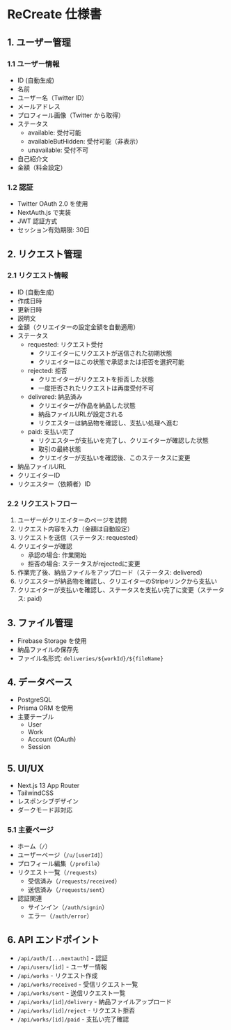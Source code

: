 # ReCreate 仕様書

## 1. ユーザー管理

### 1.1 ユーザー情報
- ID (自動生成)
- 名前
- ユーザー名（Twitter ID）
- メールアドレス
- プロフィール画像（Twitter から取得）
- ステータス
  - available: 受付可能
  - availableButHidden: 受付可能（非表示）
  - unavailable: 受付不可
- 自己紹介文
- 金額（料金設定）

### 1.2 認証
- Twitter OAuth 2.0 を使用
- NextAuth.js で実装
- JWT 認証方式
- セッション有効期限: 30日

## 2. リクエスト管理

### 2.1 リクエスト情報
- ID (自動生成)
- 作成日時
- 更新日時
- 説明文
- 金額（クリエイターの設定金額を自動適用）
- ステータス
  - requested: リクエスト受付
    - クリエイターにリクエストが送信された初期状態
    - クリエイターはこの状態で承認または拒否を選択可能
  - rejected: 拒否
    - クリエイターがリクエストを拒否した状態
    - 一度拒否されたリクエストは再度受付不可
  - delivered: 納品済み
    - クリエイターが作品を納品した状態
    - 納品ファイルURLが設定される
    - リクエスターは納品物を確認し、支払い処理へ進む
  - paid: 支払い完了
    - リクエスターが支払いを完了し、クリエイターが確認した状態
    - 取引の最終状態
    - クリエイターが支払いを確認後、このステータスに変更
- 納品ファイルURL
- クリエイターID
- リクエスター（依頼者）ID

### 2.2 リクエストフロー
1. ユーザーがクリエイターのページを訪問
2. リクエスト内容を入力（金額は自動設定）
3. リクエストを送信（ステータス: requested）
4. クリエイターが確認
   - 承認の場合: 作業開始
   - 拒否の場合: ステータスがrejectedに変更
5. 作業完了後、納品ファイルをアップロード（ステータス: delivered）
6. リクエスターが納品物を確認し、クリエイターのStripeリンクから支払い
7. クリエイターが支払いを確認し、ステータスを支払い完了に変更（ステータス: paid）

## 3. ファイル管理
- Firebase Storage を使用
- 納品ファイルの保存先
- ファイル名形式: `deliveries/${workId}/${fileName}`

## 4. データベース
- PostgreSQL
- Prisma ORM を使用
- 主要テーブル
  - User
  - Work
  - Account (OAuth)
  - Session

## 5. UI/UX
- Next.js 13 App Router
- TailwindCSS
- レスポンシブデザイン
- ダークモード非対応

### 5.1 主要ページ
- ホーム（`/`）
- ユーザーページ（`/u/[userId]`）
- プロフィール編集（`/profile`）
- リクエスト一覧（`/requests`）
  - 受信済み（`/requests/received`）
  - 送信済み（`/requests/sent`）
- 認証関連
  - サインイン（`/auth/signin`）
  - エラー（`/auth/error`）

## 6. API エンドポイント
- `/api/auth/[...nextauth]` - 認証
- `/api/users/[id]` - ユーザー情報
- `/api/works` - リクエスト作成
- `/api/works/received` - 受信リクエスト一覧
- `/api/works/sent` - 送信リクエスト一覧
- `/api/works/[id]/delivery` - 納品ファイルアップロード
- `/api/works/[id]/reject` - リクエスト拒否
- `/api/works/[id]/paid` - 支払い完了確認 